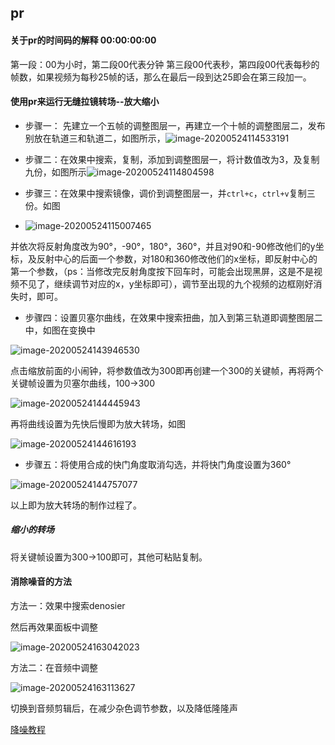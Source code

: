 ## pr

#### 关于pr的时间码的解释 **00:00:00:00**

第一段：00为小时，第二段00代表分钟 第三段00代表秒，第四段00代表每秒的帧数，如果视频为每秒25帧的话，那么在最后一段到达25即会在第三段加一。

#### 使用pr来运行无缝拉镜转场--放大缩小

* 步骤一： 先建立一个五帧的调整图层一，再建立一个十帧的调整图层二，发布别放在轨道三和轨道二，如图所示，![image-20200524114533191](../typora-user-images/image-20200524114533191.png)

* 步骤二：在效果中搜索，复制，添加到调整图层一，将计数值改为3，及复制九份，如图所示![image-20200524114804598](../typora-user-images/image-20200524114804598.png)

* 步骤三：在效果中搜索镜像，调价到调整图层一，并```ctrl+c```，```ctrl+v```复制三份。如图

* ![image-20200524115007465](../typora-user-images/image-20200524115007465.png)

并依次将反射角度改为90°，-90°，180°，360°，并且对90和-90修改他们的y坐标，及反射中心的后面一个参数，对180和360修改他们的x坐标，即反射中心的第一个参数，（ps：当修改完反射角度按下回车时，可能会出现黑屏，这是不是视频不见了，继续调节对应的x，y坐标即可），调节至出现的九个视频的边框刚好消失时，即可。

* 步骤四：设置贝塞尔曲线，在效果中搜索扭曲，加入到第三轨道即调整图层二中，如图在变换中

![image-20200524143946530](../typora-user-images/image-20200524143946530.png)

点击缩放前面的小闹钟，将参数值改为300即再创建一个300的关键帧，再将两个关键帧设置为贝塞尔曲线，100->300

![image-20200524144445943](../typora-user-images/image-20200524144445943.png)

再将曲线设置为先快后慢即为放大转场，如图

![image-20200524144616193](../typora-user-images/image-20200524144616193.png)

* 步骤五：将使用合成的快门角度取消勾选，并将快门角度设置为360°

![image-20200524144757077](../typora-user-images/image-20200524144757077.png)

以上即为放大转场的制作过程了。



##### 缩小的转场

将关键帧设置为300->100即可，其他可粘贴复制。



#### 消除噪音的方法

方法一：效果中搜索denosier

然后再效果面板中调整

![image-20200524163042023](../typora-user-images/image-20200524163042023.png)

方法二：在音频中调整

![image-20200524163113627](../typora-user-images/image-20200524163113627.png)

切换到音频剪辑后，在减少杂色调节参数，以及降低隆隆声

[降噪教程](https://www.bilibili.com/video/av49841427/)
